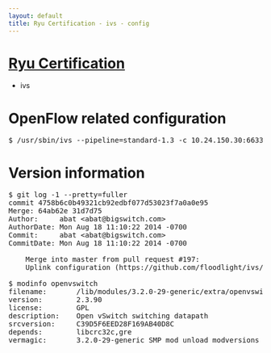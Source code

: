```yaml
---
layout: default
title: Ryu Certification - ivs - config
---
```

# [Ryu Certification](http://osrg.github.io/ryu/certification.html)
* ivs

# OpenFlow related configuration
<pre>
$ /usr/sbin/ivs --pipeline=standard-1.3 -c 10.24.150.30:6633 --dpid 0000000000000001 -i eth21 -i eth22 -i eth23
</pre>

# Version information
<pre>
$ git log -1 --pretty=fuller
commit 4758b6c0b49321cb92edbf077d53023f7a0a0e95
Merge: 64ab62e 31d7d75
Author:     abat &lt;abat@bigswitch.com&gt;
AuthorDate: Mon Aug 18 11:10:22 2014 -0700
Commit:     abat &lt;abat@bigswitch.com&gt;
CommitDate: Mon Aug 18 11:10:22 2014 -0700

    Merge into master from pull request #197:
    Uplink configuration (https://github.com/floodlight/ivs/pull/197)

$ modinfo openvswitch
filename:       /lib/modules/3.2.0-29-generic/extra/openvswitch.ko
version:        2.3.90
license:        GPL
description:    Open vSwitch switching datapath
srcversion:     C39D5F6EED28F169AB40D8C
depends:        libcrc32c,gre
vermagic:       3.2.0-29-generic SMP mod_unload modversions 
</pre>
